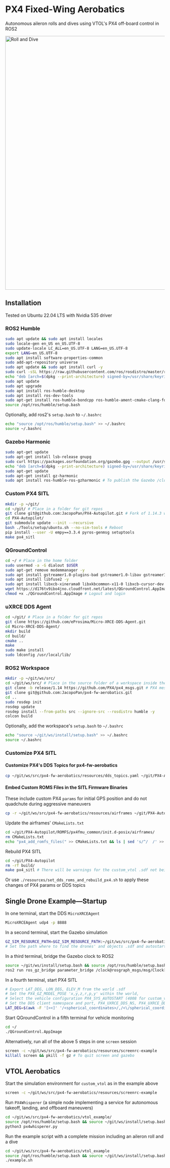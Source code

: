 # PX4 Fixed-Wing Aerobatics

Autonomous aileron rolls and dives using VTOL's PX4 off-board control in ROS2

<img src="/resources/roll-and-dive.gif" alt="Roll and Dive" width="800"/>

## Installation

Tested on Ubuntu 22.04 LTS with Nvidia 535 driver

### ROS2 Humble

```sh
sudo apt update && sudo apt install locales
sudo locale-gen en_US en_US.UTF-8
sudo update-locale LC_ALL=en_US.UTF-8 LANG=en_US.UTF-8
export LANG=en_US.UTF-8
sudo apt install software-properties-common
sudo add-apt-repository universe
sudo apt update && sudo apt install curl -y
sudo curl -sSL https://raw.githubusercontent.com/ros/rosdistro/master/ros.key -o /usr/share/keyrings/ros-archive-keyring.gpg
echo "deb [arch=$(dpkg --print-architecture) signed-by=/usr/share/keyrings/ros-archive-keyring.gpg] http://packages.ros.org/ros2/ubuntu $(. /etc/os-release && echo $UBUNTU_CODENAME) main" | sudo tee /etc/apt/sources.list.d/ros2.list > /dev/null
sudo apt update
sudo apt upgrade
sudo apt install ros-humble-desktop
sudo apt install ros-dev-tools
sudo apt-get install ros-humble-bondcpp ros-humble-ament-cmake-clang-format # Missing dependencies
source /opt/ros/humble/setup.bash
```

Optionally, add ros2's `setup.bash` to `~/.bashrc`

```sh
echo "source /opt/ros/humble/setup.bash" >> ~/.bashrc
source ~/.bashrc
```

### Gazebo Harmonic

```sh
sudo apt-get update
sudo apt-get install lsb-release gnupg
sudo curl https://packages.osrfoundation.org/gazebo.gpg --output /usr/share/keyrings/pkgs-osrf-archive-keyring.gpg
echo "deb [arch=$(dpkg --print-architecture) signed-by=/usr/share/keyrings/pkgs-osrf-archive-keyring.gpg] http://packages.osrfoundation.org/gazebo/ubuntu-stable $(lsb_release -cs) main" | sudo tee /etc/apt/sources.list.d/gazebo-stable.list > /dev/null
sudo apt-get update
sudo apt-get install gz-harmonic
sudo apt install ros-humble-ros-gzharmonic # To publish the Gazebo /clock topic used by ROS2 when use_sim_time is true
```

### Custom PX4 SITL

```sh
mkdir -p ~/git/
cd ~/git/ # Place in a folder for git repos
git clone git@github.com:JacopoPan/PX4-Autopilot.git # Fork of 1.14.3 with custom vtol takeoff heading and Gazebo Harmonic fix
cd PX4-Autopilot/
git submodule update --init --recursive
bash ./Tools/setup/ubuntu.sh --no-sim-tools # Reboot
pip install --user -U empy==3.3.4 pyros-genmsg setuptools
make px4_sitl
```

### QGroundControl

```sh
cd ~/ # Place in the home folder
sudo usermod -a -G dialout $USER
sudo apt-get remove modemmanager -y
sudo apt install gstreamer1.0-plugins-bad gstreamer1.0-libav gstreamer1.0-gl -y
sudo apt install libfuse2 -y
sudo apt install libxcb-xinerama0 libxkbcommon-x11-0 libxcb-cursor-dev -y
wget https://d176tv9ibo4jno.cloudfront.net/latest/QGroundControl.AppImage # From https://docs.qgroundcontrol.com/master/en/qgc-user-guide/getting_started/download_and_install.html
chmod +x ./QGroundControl.AppImage # Logout and login
```

### uXRCE DDS Agent

```sh
cd ~/git/ # Place in a folder for git repos
git clone https://github.com/eProsima/Micro-XRCE-DDS-Agent.git
cd Micro-XRCE-DDS-Agent/
mkdir build
cd build/
cmake ..
make
sudo make install
sudo ldconfig /usr/local/lib/
```

### ROS2 Workspace

```sh
mkdir -p ~/git/ws/src/
cd ~/git/ws/src/ # Place in the source folder of a workspace inside the git folder
git clone -b release/1.14 https://github.com/PX4/px4_msgs.git # PX4 messages definitions
git clone git@github.com:JacopoPan/px4-fw-aerobatics.git
cd ..
sudo rosdep init
rosdep update
rosdep install --from-paths src --ignore-src --rosdistro humble -y
colcon build
```

Optionally, add the workspace's `setup.bash` to `~/.bashrc`

```sh
echo "source ~/git/ws/install/setup.bash" >> ~/.bashrc
source ~/.bashrc
```

### Customize PX4 SITL

#### Customize PX4's DDS Topics for px4-fw-aerobatics

```sh
cp ~/git/ws/src/px4-fw-aerobatics/resources/dds_topics.yaml ~/git/PX4-Autopilot/src/modules/uxrce_dds_client/dds_topics.yaml 
```

#### Embed Custom ROMS Files in the SITL Firmware Binaries

These include custom PX4 `params` for initial GPS position and do not quadchute during aggressive maneuvers
```sh
cp -r ~/git/ws/src/px4-fw-aerobatics/resources/airframes ~/git/PX4-Autopilot/ROMFS/px4fmu_common/init.d-posix/
```
Update the airframes' `CMakeLists.txt`
```sh
cd ~/git/PX4-Autopilot/ROMFS/px4fmu_common/init.d-posix/airframes/
rm CMakeLists.txt
echo "px4_add_romfs_files(" >> CMakeLists.txt && ls | sed 's/^/  /' >> CMakeLists.txt && echo ")" >> CMakeLists.txt
```

Rebuild PX4 SITL

```sh
cd ~/git/PX4-Autopilot
rm -rf build/
make px4_sitl # There will be warnings for the custom_vtol .sdf not being within PX4-Autopilot 
```

Or use `./resources/set_dds_roms_and_rebuild_px4.sh` to apply these changes of PX4 params or DDS topics

## Single Drone Example—Startup

In one terminal, start the DDS `MicroXRCEAgent`

```sh
MicroXRCEAgent udp4 -p 8888
```

In a second terminal, start the Gazebo simulation

```sh
GZ_SIM_RESOURCE_PATH=$GZ_SIM_RESOURCE_PATH:~/git/ws/src/px4-fw-aerobatics/resources/models gz sim -r ~/git/ws/src/px4-fw-aerobatics/resources/worlds/default.sdf
# Set the path where to find the drones' and objects .sdf and autostart (with `-r`) the default simulation world
```

In a third terminal, bridge the Gazebo clock to ROS2

```sh
source ~/git/ws/install/setup.bash && source /opt/ros/humble/setup.bash
ros2 run ros_gz_bridge parameter_bridge /clock@rosgraph_msgs/msg/Clock[gz.msgs.Clock
```

In a fourth terminal, start PX4 SITL

```sh
# Export LAT_DEG, LON_DEG, ELEV_M from the world .sdf
# Set the PX4_GZ_MODEL_POSE 'x,y,z,r,p,y' within the world,
# Select the vehicle configuration PX4_SYS_AUTOSTART (4008 for custom_vtol)
# Set the DDS client namespace and port, PX4_UXRCE_DDS_NS, PX4_UXRCE_DDS_PORT
LAT_DEG=$(awk -F '[><]' '/<spherical_coordinates>/,/<\/spherical_coordinates>/' ~/git/ws/src/px4-fw-aerobatics/resources/worlds/default.sdf | awk -F '[><]' '/latitude_deg/ {print $3}') LON_DEG=$(awk -F '[><]' '/<spherical_coordinates>/,/<\/spherical_coordinates>/' ~/git/ws/src/px4-fw-aerobatics/resources/worlds/default.sdf | awk -F '[><]' '/longitude_deg/ {print $3}') ELEV_M=$(awk -F '[><]' '/<spherical_coordinates>/,/<\/spherical_coordinates>/' ~/git/ws/src/px4-fw-aerobatics/resources/worlds/default.sdf | awk -F '[><]' '/elevation/ {print $3}') PX4_GZ_MODEL_POSE='0,0,0,0,0,0' PX4_SYS_AUTOSTART=4008 PX4_UXRCE_DDS_NS="Drone1" PX4_UXRCE_DDS_PORT=8888 ~/git/PX4-Autopilot/build/px4_sitl_default/bin/px4 # add `-i 1` (2,3,..) for additional instances of PX4
```

Start QGroundControl in a fifth terminal for vehicle monitoring

```sh
cd ~/
./QGroundControl.AppImage
```

Alternatively, run all of the above 5 steps in one `screen` session

```sh
screen -c ~/git/ws/src/px4-fw-aerobatics/resources/screenrc-example
killall screen && pkill -f gz # To quit screen and gazebo
```

## VTOL Aerobatics

Start the simulation environment for `custom_vtol` as in the example above

```sh
screen -c ~/git/ws/src/px4-fw-aerobatics/resources/screenrc-example
```

Run `PX4Whisperer` (a simple node implementing a service for autonomous takeoff, landing, and offboard maneuvers)

```sh
cd ~/git/ws/src/px4-fw-aerobatics/vtol_example/
source /opt/ros/humble/setup.bash && source ~/git/ws/install/setup.bash 
python3 px4whisperer.py
```

Run the example script with a complete mission including an aileron roll and a dive

```sh
cd ~/git/ws/src/px4-fw-aerobatics/vtol_example
source /opt/ros/humble/setup.bash && source ~/git/ws/install/setup.bash 
./example.sh
```
